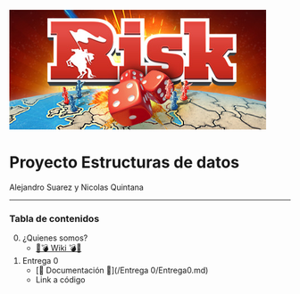 ![Banner](images/header.jpg)

# Proyecto Estructuras de datos
Alejandro Suarez y Nicolas Quintana

----

### Tabla de contenidos
0. ¿Quienes somos?
    - [🔫💣 Wiki 💣🔫](https://github.com/suaracost/Just-Risk-It/wiki)
2. Entrega 0
    -  [📑 Documentación 📑](/Entrega 0/Entrega0.md)
    -  Link a código
